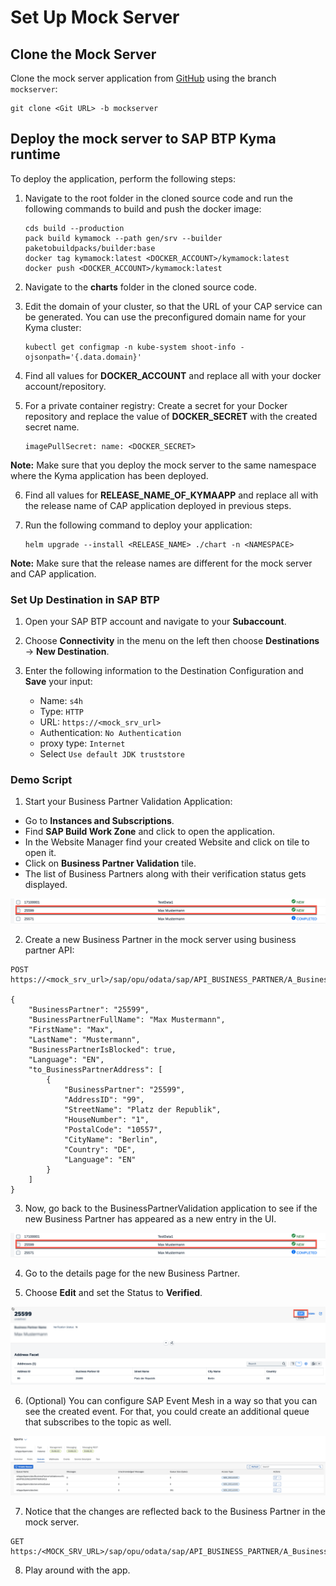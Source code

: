 # Set Up Mock Server

## Clone the Mock Server

Clone the mock server application from [GitHub](https://github.com/SAP-samples/btp-s4hana-kyma-business-process-extension) using the branch `mockserver`:

```
git clone <Git URL> -b mockserver
```

## Deploy the mock server to SAP BTP Kyma runtime

To deploy the application, perform the following steps:

1. Navigate to the root folder in the cloned source code and run the following commands to build and push the docker image:

    ```shell
    cds build --production
    pack build kymamock --path gen/srv --builder paketobuildpacks/builder:base
    docker tag kymamock:latest <DOCKER_ACCOUNT>/kymamock:latest
    docker push <DOCKER_ACCOUNT>/kymamock:latest
    ```

2. Navigate to the **charts** folder in the cloned source code.

3. Edit the domain of your cluster, so that the URL of your CAP service can be generated. You can use the preconfigured domain name for your Kyma cluster:

    ```
    kubectl get configmap -n kube-system shoot-info -ojsonpath='{.data.domain}'
    ```
4. Find all values for **DOCKER_ACCOUNT** and replace all with your docker account/repository.

5. For a private container registry: Create a secret for your Docker repository and replace the value of **DOCKER_SECRET** with the created secret name.

    ```
    imagePullSecret: name: <DOCKER_SECRET>
    ```

**Note:** Make sure that you deploy the mock server to the same namespace where the Kyma application has been deployed.

6. Find all values for **RELEASE_NAME_OF_KYMAAPP** and replace all with the release name of CAP application deployed in previous steps.

7. Run the following command to deploy your application:

    ```
    helm upgrade --install <RELEASE_NAME> ./chart -n <NAMESPACE>
    ```
    
**Note:** Make sure that the release names are different for the mock server and CAP application.

### Set Up Destination in SAP BTP

1. Open your SAP BTP account and navigate to your **Subaccount**.

2. Choose **Connectivity** in the menu on the left then choose **Destinations** &rarr; **New Destination**.

3. Enter the following information to the Destination Configuration and **Save** your input:

    - Name: `s4h`
    - Type: `HTTP`
    - URL: `https://<mock_srv_url>`
    - Authentication: `No Authentication`
    - proxy type: `Internet`
    - Select `Use default JDK truststore`

### Demo Script

1. Start your Business Partner Validation Application:

- Go to **Instances and Subscriptions**.
- Find **SAP Build Work Zone** and click to open the application.
- In the Website Manager find your created Website and click on tile to open it.
- Click on **Business Partner Validation** tile.
- The list of Business Partners along with their verification status gets displayed.

 ![App](./images/mock01.png)

2. Create a new Business Partner in the mock server using business partner API:

```
POST https://<mock_srv_url>/sap/opu/odata/sap/API_BUSINESS_PARTNER/A_BusinessPartner

{
    "BusinessPartner": "25599",
    "BusinessPartnerFullName": "Max Mustermann",
    "FirstName": "Max",
    "LastName": "Mustermann",
    "BusinessPartnerIsBlocked": true,
    "Language": "EN",
    "to_BusinessPartnerAddress": [
        {
            "BusinessPartner": "25599",
            "AddressID": "99",
            "StreetName": "Platz der Republik",
            "HouseNumber": "1",
            "PostalCode": "10557",
            "CityName": "Berlin",
            "Country": "DE",
            "Language": "EN"
        }
    ]
}
```

3. Now, go back to the BusinessPartnerValidation application to see if the new Business Partner has appeared as a new entry in the UI.

 ![App](./images/mock01.png)

4. Go to the details page for the new Business Partner.

5. Choose **Edit** and set the Status to **Verified**.

 ![Backend](./images/mock02.png)

6. (Optional) You can configure SAP Event Mesh in a way so that you can see the created event. For that, you could create an additional queue that subscribes to the topic as well.

 ![Backend](./images/mock03.png)

7. Notice that the changes are reflected back to the Business Partner in the mock server.

```
GET https:/<MOCK_SRV_URL>/sap/opu/odata/sap/API_BUSINESS_PARTNER/A_BusinessPartner('25599')

```

8. Play around with the app.

